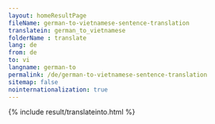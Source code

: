 ```yaml
---
layout: homeResultPage
fileName: german-to-vietnamese-sentence-translation
translatein: german_to_vietnamese
folderName : translate
lang: de
from: de
to: vi
langname: german-to
permalink: /de/german-to-vietnamese-sentence-translation
sitemap: false
nointernationalization: true
---
```

{% include result/translateinto.html %}

<script src="/js/result/translation.js" data-foldername="{{page.folderName}}" data-lang="{{page.lang}}"></script>
